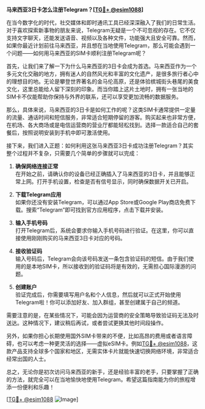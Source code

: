 **马来西亚3日卡怎么注册Telegram？[[TG💪+ @esim1088](https://t.me/s/esim1088)]**

在当今数字化的时代，社交媒体和即时通讯工具已经深深融入了我们的日常生活。对于喜欢探索新事物的朋友来说，Telegram无疑是一个不可忽视的存在。它不仅支持文字聊天，还能发送语音、视频以及各种文件，功能强大且安全可靠。然而，如果你最近计划前往马来西亚，并且想在当地使用Telegram，那么可能会遇到一个问题——如何用马来西亚的SIM卡顺利注册Telegram呢？

首先，让我们来了解一下为什么马来西亚的3日卡会成为首选。马来西亚作为一个多元文化交融的地方，拥有迷人的自然风光和丰富的文化遗产，是很多旅行者心中的理想目的地。无论是攀登世界著名的金马伦高原，还是体验槟城街头巷尾的美食文化，这里总能给人留下深刻的印象。而当你踏上这片土地时，拥有一张当地的SIM卡不仅能帮助你保持与外界的联系，还可以享受更加流畅的数据服务。

那么，具体来说，马来西亚的3日卡是如何工作的呢？这类SIM卡通常提供一定量的流量、通话时间和短信服务，非常适合短期停留的游客。购买起来也非常方便，在机场、各大商场或是电信运营商的营业厅都能轻松找到。选择一款适合自己的套餐后，按照说明安装到手机中即可激活使用。

接下来，我们进入正题：如何利用这张马来西亚3日卡成功注册Telegram？其实整个过程并不复杂，只需要几个简单的步骤就可以完成：

1. **确保网络连接正常**  
   在开始之前，请确认你的设备已经正确插入了马来西亚的3日卡，并且能够正常上网。打开手机设置，检查是否有信号显示，同时确保数据开关已开启。

2. **下载Telegram应用**  
   如果你还没有安装Telegram，可以通过App Store或Google Play商店免费下载。搜索“Telegram”即可找到官方应用程序，点击下载并安装。

3. **输入手机号码**  
   打开Telegram后，系统会要求你输入手机号码进行验证。在这里，你可以直接使用刚刚购买的马来西亚3日卡对应的号码。

4. **接收验证码**  
   输入号码后，Telegram会向该号码发送一条包含验证码的短信。由于我们使用的是本地SIM卡，所以接收到的验证码将是有效的，无需担心国际漫游的问题。

5. **创建账户**  
   验证完成后，你需要填写用户名和个人信息，然后就可以正式开始使用Telegram啦！你可以添加好友、加入群组，甚至创建属于自己的频道。

需要注意的是，在某些情况下，可能会因为运营商的安全策略导致验证码无法及时送达。这种情况下，建议稍后再试，或者尝试更换其他时间段操作。

另外，如果你担心长期使用国外SIM卡带来的不便，比如高昂的费用或者语言障碍，也可以考虑一种更灵活的选择——虚拟eSIM卡。例如[TG💪+ @esim1088](https://t.me/s/esim1088)，这款产品支持全球多个国家和地区，无需实体卡片就能快速切换网络环境，非常适合经常出国的人士。

总之，无论你是初次访问马来西亚的新手，还是经验丰富的老手，只要掌握了正确的方法，就完全可以在当地愉快地使用Telegram。希望这篇指南能为你的旅程增添一份便利和乐趣！

[[TG💪+ @esim1088](https://t.me/s/esim1088) ![Image](https://i.postimg.cc/4NQfJmqS/Snipaste-2025-05-13-00-14-12.png)]